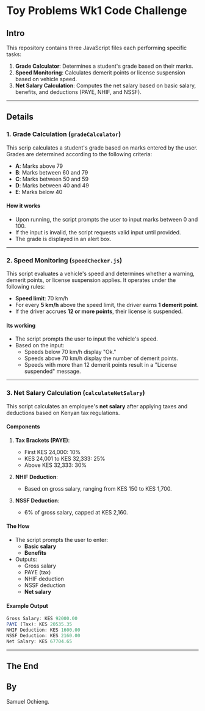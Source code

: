 # Toy Problems Wk1 Code Challenge

## Intro

This repository contains three JavaScript files each performing specific tasks:

1. **Grade Calculator**: Determines a student's grade based on their marks.
2. **Speed Monitoring**: Calculates demerit points or license suspension based on vehicle speed.
3. **Net Salary Calculation**: Computes the net salary based on basic salary, benefits, and deductions (PAYE, NHIF, and NSSF).

---

## Details

### 1. Grade Calculation (`gradeCalculator`)

This scrip calculates a student's grade based on marks entered by the user. Grades are determined according to the following criteria:

- **A**: Marks above 79
- **B**: Marks between 60 and 79
- **C**: Marks between 50 and 59
- **D**: Marks between 40 and 49
- **E**: Marks below 40

#### How it works

- Upon running, the script prompts the user to input marks between 0 and 100.
- If the input is invalid, the script requests valid input until provided.
- The grade is displayed in an alert box.

---

### 2. Speed Monitoring (`speedChecker.js`)

This script evaluates a vehicle's speed and determines whether a warning, demerit points, or license suspension applies. It operates under the following rules:

- **Speed limit**: 70 km/h
- For every **5 km/h** above the speed limit, the driver earns **1 demerit point**.
- If the driver accrues **12 or more points**, their license is suspended.

#### Its working

- The script prompts the user to input the vehicle's speed.
- Based on the input:
  - Speeds below 70 km/h display "Ok."
  - Speeds above 70 km/h display the number of demerit points.
  - Speeds with more than 12 demerit points result in a "License suspended" message.

---

### 3. Net Salary Calculation (`calculateNetSalary`)

This script calculates an employee's **net salary** after applying taxes and deductions based on Kenyan tax regulations.

#### Components

1. **Tax Brackets (PAYE)**:
   - First KES 24,000: 10%
   - KES 24,001 to KES 32,333: 25%
   - Above KES 32,333: 30%

2. **NHIF Deduction**:
   - Based on gross salary, ranging from KES 150 to KES 1,700.

3. **NSSF Deduction**:
   - 6% of gross salary, capped at KES 2,160.

#### The How

- The script prompts the user to enter:
  - **Basic salary**
  - **Benefits**
- Outputs:
  - Gross salary
  - PAYE (tax)
  - NHIF deduction
  - NSSF deduction
  - **Net salary**

#### Example Output

``` javascript
Gross Salary: KES 92000.00
PAYE (Tax): KES 20535.35
NHIF Deduction: KES 1600.00
NSSF Deduction: KES 2160.00
Net Salary: KES 67704.65
```

---

## The End

## By

Samuel Ochieng.
